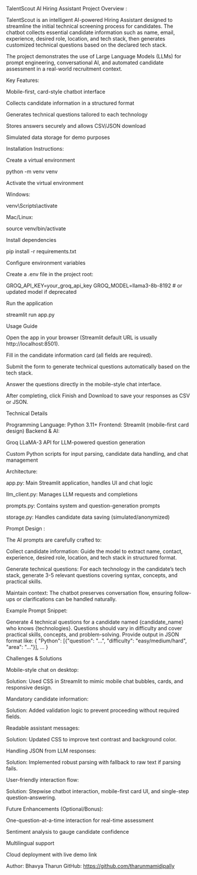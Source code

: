 TalentScout AI Hiring Assistant
Project Overview :

TalentScout is an intelligent AI-powered Hiring Assistant designed to streamline the initial technical screening process for candidates. The chatbot collects essential candidate information such as name, email, experience, desired role, location, and tech stack, then generates customized technical questions based on the declared tech stack.

The project demonstrates the use of Large Language Models (LLMs) for prompt engineering, conversational AI, and automated candidate assessment in a real-world recruitment context.

Key Features:

Mobile-first, card-style chatbot interface

Collects candidate information in a structured format

Generates technical questions tailored to each technology

Stores answers securely and allows CSV/JSON download

Simulated data storage for demo purposes

Installation Instructions:


Create a virtual environment

python -m venv venv


Activate the virtual environment

Windows:

venv\Scripts\activate


Mac/Linux:

source venv/bin/activate


Install dependencies

pip install -r requirements.txt


Configure environment variables

Create a .env file in the project root:

GROQ_API_KEY=your_groq_api_key
GROQ_MODEL=llama3-8b-8192  # or updated model if deprecated


Run the application

streamlit run app.py

Usage Guide

Open the app in your browser (Streamlit default URL is usually http://localhost:8501).

Fill in the candidate information card (all fields are required).

Submit the form to generate technical questions automatically based on the tech stack.

Answer the questions directly in the mobile-style chat interface.

After completing, click Finish and Download to save your responses as CSV or JSON.

Technical Details

Programming Language: Python 3.11+
Frontend: Streamlit (mobile-first card design)
Backend & AI:

Groq LLaMA-3 API for LLM-powered question generation

Custom Python scripts for input parsing, candidate data handling, and chat management

Architecture:

app.py: Main Streamlit application, handles UI and chat logic

llm_client.py: Manages LLM requests and completions

prompts.py: Contains system and question-generation prompts

storage.py: Handles candidate data saving (simulated/anonymized)

Prompt Design :

The AI prompts are carefully crafted to:

Collect candidate information: Guide the model to extract name, contact, experience, desired role, location, and tech stack in structured format.

Generate technical questions: For each technology in the candidate’s tech stack, generate 3-5 relevant questions covering syntax, concepts, and practical skills.

Maintain context: The chatbot preserves conversation flow, ensuring follow-ups or clarifications can be handled naturally.

Example Prompt Snippet:

Generate 4 technical questions for a candidate named {candidate_name} who knows {technologies}. 
Questions should vary in difficulty and cover practical skills, concepts, and problem-solving.
Provide output in JSON format like:
{
  "Python": [{"question": "...", "difficulty": "easy/medium/hard", "area": "..."}],
  ...
}

Challenges & Solutions 

Mobile-style chat on desktop:

Solution: Used CSS in Streamlit to mimic mobile chat bubbles, cards, and responsive design.

Mandatory candidate information:

Solution: Added validation logic to prevent proceeding without required fields.

Readable assistant messages:

Solution: Updated CSS to improve text contrast and background color.

Handling JSON from LLM responses:

Solution: Implemented robust parsing with fallback to raw text if parsing fails.

User-friendly interaction flow:

Solution: Stepwise chatbot interaction, mobile-first card UI, and single-step question-answering.

Future Enhancements (Optional/Bonus):

One-question-at-a-time interaction for real-time assessment

Sentiment analysis to gauge candidate confidence

Multilingual support

Cloud deployment with live demo link

Author: Bhavya Tharun
GitHub: https://github.com/tharunmamidipally